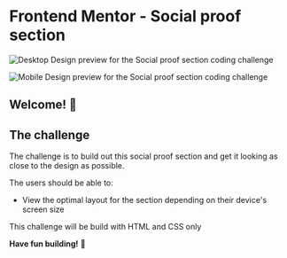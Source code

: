# Frontend Mentor - Social proof section

![Desktop Design preview for the Social proof section coding challenge](https://res.cloudinary.com/dz209s6jk/image/upload/v1599649547/Challenges/a0t2zk1zww7gmanfoix3.jpg)

![Mobile Design preview for the Social proof section coding challenge](https://res.cloudinary.com/dz209s6jk/image/upload/v1599649626/Challenges/i55lfaclccmhjx2zstme.jpg)

## Welcome! 👋


## The challenge

The challenge is to build out this social proof section and get it looking as close to the design as possible.

The users should be able to:

- View the optimal layout for the section depending on their device's screen size

This challenge will be build with HTML and CSS only

**Have fun building!** 🚀
